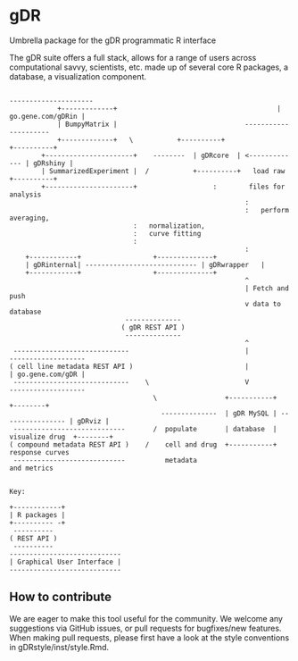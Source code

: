# gDR
Umbrella package for the gDR programmatic R interface

The gDR suite offers a full stack, allows for a range of users across computational savvy, scientists, etc. made up of several core R packages, a database, a visualization component. 


```       
                                                                               ---------------------
			+-------------+                                        | go.gene.com/gDRin |
			| BumpyMatrix |			                       ---------------------
			+-------------+   \           +----------+                +----------+
		+----------------------+    --------  | gDRcore  | <------------- | gDRshiny | 
		| SummarizedExperiment |  /           +----------+   load raw     +----------+
		+----------------------+                   :        files for analysis
                                                           :
                                                           :   perform averaging, 
							   :   normalization, 	    
							   :   curve fitting	    
							   :	    
                                                           :
	+------------+				    +--------------+ 
	| gDRinternal| ---------------------------- | gDRwrapper   |  
	+------------+				    +--------------+ 
                                                           ^
                                                           | Fetch and push 
                                                           v data to database
						     --------------
						    ( gDR REST API )
						     --------------
                                                           ^
 -----------------------------                             |                    -------------------
( cell line metadata REST API )                            |                    | go.gene.com/gDR |
 -----------------------------    \                        V                    -------------------
                                    \                 +-----------+                  +--------+ 
                                      --------------  | gDR MySQL | ---------------- | gDRviz | 
 ----------------------------       /  populate       | database  |  visualize drug  +--------+
( compound metadata REST API )    /    cell and drug  +-----------+  response curves         
 ----------------------------          metadata                      and metrics


Key:

+------------+
| R packages |
+---------- -+
 ----------
( REST API )
 ----------
----------------------------
| Graphical User Interface |
----------------------------

```

## How to contribute
We are eager to make this tool useful for the community. We welcome any suggestions via GitHub issues, or pull requests for bugfixes/new features. When making pull requests, please first have a look at the style conventions in gDRstyle/inst/style.Rmd.
